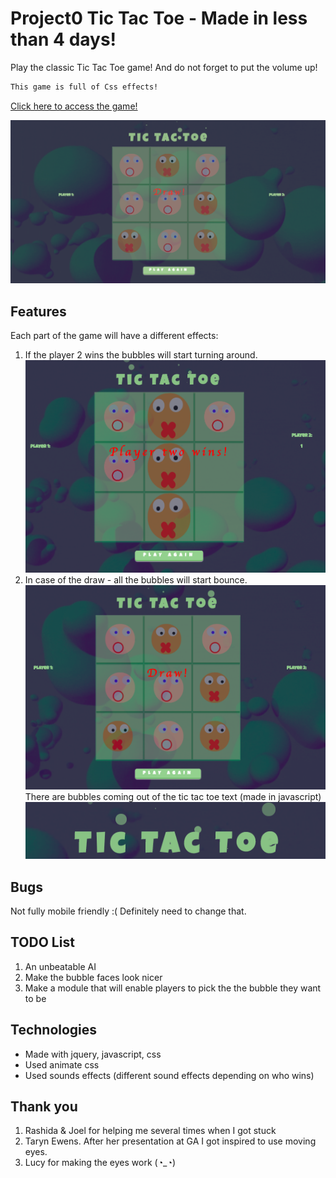 # Project0 Tic Tac Toe - Made in less than 4 days!

Play the classic Tic Tac Toe game! And do not forget to put the volume up!

```diff
This game is full of Css effects!
```

[Click here to access the game!]( https://pkijowska.github.io/tictactoe/)

![alt text](tictactoe.png)


## Features

Each part of the game will have a different effects:
1. If the player 2 wins the bubbles will start turning around.
![alt text](win2.png)
1. In case of the draw - all the bubbles will start bounce.
![alt text](draw.png)
There are bubbles coming out of the tic tac toe text (made in javascript)
![alt text](bubbles.png)

## Bugs
Not fully mobile friendly :( Definitely need to change that.

## TODO List
1. An unbeatable AI
1. Make the bubble faces look nicer
1. Make a module that will enable players to pick the the bubble they want to be



## Technologies
- Made with jquery, javascript, css
- Used animate css
- Used sounds effects (different sound effects depending on who wins)


## Thank you

1. Rashida & Joel for helping me several times when I got stuck
1. Taryn Ewens. After her presentation at GA I got inspired to use moving eyes. 
1. Lucy for making the eyes work   (◔_◔)
